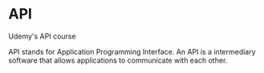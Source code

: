 # API
Udemy's API course

API stands for Application Programming Interface. An API is a intermediary software that allows applications to communicate with each other.
